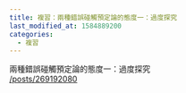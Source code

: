 ```yaml
---
title: 複習：兩種錯誤碰觸預定論的態度一：過度探究
last_modified_at: 1584889200
categories:
  - 複習
---
```


<p>兩種錯誤碰觸預定論的態度一：過度探究<br>
<a href="/posts/269192080" target="_blank">/posts/269192080</a></p>

<p>&nbsp;</p>

